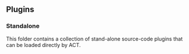 ## Plugins
### Standalone
This folder contains a collection of stand-alone source-code plugins that can be loaded directly by ACT.
